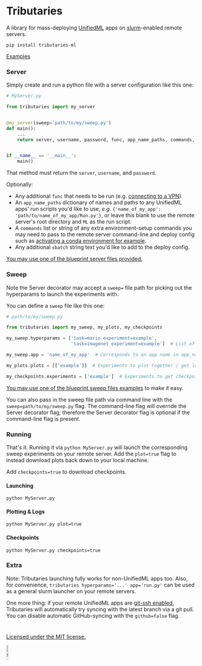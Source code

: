 # Tributaries 

A library for mass-deploying [UnifiedML](https://www.github.com/agi-init/UnifiedML) apps on [slurm](https://en.wikipedia.org/wiki/Slurm_Workload_Manager)-enabled remote servers.

```console
pip install tributaries-ml
```

[Examples](Examples)

### Server

Simply create and run a python file with a server configuration like this one:

```python
# MyServer.py

from tributaries import my_server


@my_server(sweep='path/to/my/sweep.py')
def main():
    ...
    return server, username, password, func, app_name_paths, commands, sbatch


if __name__ == '__main__':
    main()
```

That method must return the ```server```, ```username```, and ```password```.

Optionally:
- Any additional ```func``` that needs to be run (e.g. [connecting to a VPN](VPN.py)).
- An ```app_name_paths``` dictionary of names and paths to any UnifiedML apps' run scripts you'd like to use, *e.g.* ```{'name_of_my_app': 'path/to/name_of_my_app/Run.py'}```, or leave this blank to use the remote server's root directory and ```ML``` as the run script.
- A ```commands``` list or string of any extra environment-setup commands you may need to pass to the remote server command-line and deploy config such as [activating a conda environment for example](Examples/Servers/XuLab.py#L9).
- Any additional ```sbatch``` string text you'd like to add to the deploy config.

[You may use one of the blueprint server files provided.](Examples/Servers)

### Sweep

Note the Server decorator may accept a ```sweep=``` file path for picking out the hyperparams to launch the experiments with.

You can define a ```sweep``` file like this one:

```python
# path/to/my/sweep.py

from tributaries import my_sweep, my_plots, my_checkpoints

my_sweep.hyperparams = ['task=mario experiment=example', 
                        'task=imagenet experiment=example']  # List of hyperparams to launch

my_sweep.app = 'name_of_my_app'  # Corresponds to an app name in app_name_paths in Server definition

my_plots.plots = [['example']]  # Experiments to plot together / get logs for

my_checkpoints.experiments = ['example']  # Experiments to get checkpoints for
```

[You may use one of the blueprint sweep files examples](Examples/Sweeps) to make it easy.

You can also pass in the sweep file path via command line with the ```sweep=path/to/my/sweep.py``` flag. The command-line flag will override the Server decorator flag; therefore the Server decorator flag is optional if the command-line flag is present.

### Running

That's it. Running it via ```python MyServer.py``` will launch the corresponding sweep experiments on your remote server. Add the ```plot=true``` flag to instead download plots back down to your local machine.

Add ```checkpoints=true``` to download checkpoints.

#### Launching

```console
python MyServer.py
```

#### Plotting & Logs

```console
python MyServer.py plot=true
```

#### Checkpoints

```console
python MyServer.py checkpoints=true
```

[//]: # (Note: these hyperparams are already fully part of [UnifiedML]&#40;github.com/agi-init/UnifiedML&#41;, together with the ```my_server=``` server-path flag for pointing to a server file, *e.g.*, ```ML my_server=MyServer.main``` can launch and plot the above directly from [UnifiedML]&#40;github.com/agi-init/UnifiedML&#41;! )

### Extra

Note: Tributaries launching fully works for non-UnifiedML apps too. Also, for convenience, ```tributaries hyperparams='...' app='run.py'``` can be used as a general slurm launcher on your remote servers.

One more thing: if your remote UnifiedML apps are [git-ssh enabled](https://docs.github.com/en/authentication/connecting-to-github-with-ssh), Tributaries will automatically try syncing with the latest branch via a git pull. You can disable automatic GitHub-syncing with the ```github=false``` flag. 

#

[Licensed under the MIT license.](MIT_LICENSE)

<img width="10%" alt="tributaries-logo" src="https://github.com/AGI-init/Assets/assets/92597756/7e7bb054-f265-4f53-a4f2-d3af52f1d890">